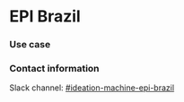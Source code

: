 # EPI Brazil

### Use case

### Contact information

Slack channel: [#ideation-machine-epi-brazil](https://equinor.slack.com/archives/C04CV5FTZV1)
